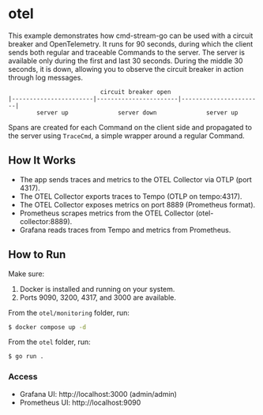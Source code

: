 # otel
This example demonstrates how cmd-stream-go can be used with a circuit breaker 
and OpenTelemetry. It runs for 90 seconds, during which the client sends both 
regular and traceable Commands to the server. The server is available only 
during the first and last 30 seconds. During the middle 30 seconds, it is down, 
allowing you to observe the circuit breaker in action through log messages.

```
                          circuit breaker open
|-----------------------|-----------------------|-----------------------|
        server up              server down              server up 

```

Spans are created for each Command on the client side and propagated to the 
server using `TraceCmd`, a simple wrapper around a regular Command.

## How It Works
- The app sends traces and metrics to the OTEL Collector via OTLP (port 4317).
- The OTEL Collector exports traces to Tempo (OTLP on tempo:4317).
- The OTEL Collector exposes metrics on port 8889 (Prometheus format).
- Prometheus scrapes metrics from the OTEL Collector (otel-collector:8889).
- Grafana reads traces from Tempo and metrics from Prometheus.

## How to Run
Make sure:
1. Docker is installed and running on your system.
2. Ports 9090, 3200, 4317, and 3000 are available.
   
From the `otel/monitoring` folder, run:
```bash
$ docker compose up -d
```

From the `otel` folder, run:
```bash
$ go run .
```

### Access
- Grafana UI: http://localhost:3000 (admin/admin)
- Prometheus UI: http://localhost:9090
